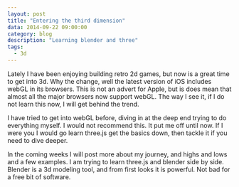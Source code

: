 ```yaml
---
layout: post
title: "Entering the third dimension"
data: 2014-09-22 09:00:00
category: blog
description: "Learning blender and three"
tags:
  - 3d
---
```


Lately I have been enjoying building retro 2d games, but now is a great time to get into 3d. Why the change, well the latest version of iOS includes webGL in its browsers. This is not an advert for Apple, but is does mean that almost all the major browsers now support webGL. The way I see it, if I do not learn this now, I will get behind the trend.

I have tried to get into webGL before, diving in at the deep end trying to do everything myself. I would not recommend this. It put me off until now. If I were you I would go learn three.js get the basics down, then tackle it if you need to dive deeper.

In the coming weeks I will post more about my journey, and highs and lows and a few examples. I am trying to learn three.js and blender side by side. Blender is a 3d modeling tool, and from first looks it is powerful. Not bad for a free bit of software.
